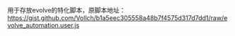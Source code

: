 用于存放evolve的特化脚本，原脚本地址：https://gist.github.com/Vollch/b1a5eec305558a48b7f4575d317d7dd1/raw/evolve_automation.user.js
